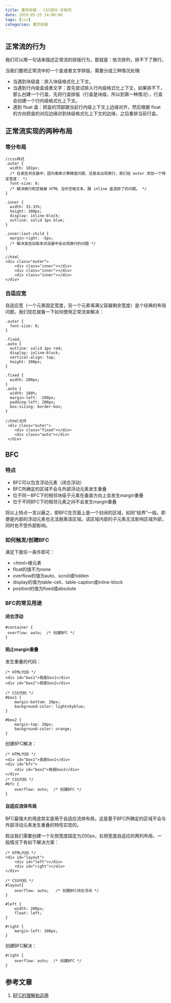 ```yaml
---
title: 重学前端 - CSS部分-文档流
date: 2019-05-25 14:00:00
tags: [css]
categories: 重学前端
---
```


## 正常流的行为
我们可以用一句话来描述正常流的排版行为，那就是：依次排列，排不下了换行。

当我们要把正常流中的一个盒或者文字排版，需要分成三种情况处理:

- 当遇到块级盒：排入块级格式化上下文。
- 当遇到行内级盒或者文字：首先尝试排入行内级格式化上下文，如果排不下，那么创建一个行盒，先将行盒排版（行盒是块级，所以到第一种情况），行盒会创建一个行内级格式化上下文。
- 遇到 float 盒：把盒的顶部跟当前行内级上下文上边缘对齐，然后根据 float 的方向把盒的对应边缘对到块级格式化上下文的边缘，之后重排当前行盒。

<!-- more -->

## 正常流实现的两种布局

### 等分布局
    
	//css样式
    .outer {
      width: 101px;
      /* 在某些浏览器中，因为像素计算精度问题，还是会出现换行，我们给 outer 添加一个特定宽度： */
      font-size: 0;
      /* 解决换行和空格被 HTML 当作空格文本，跟 inline 盒混排了的问题。 */
    }

    .inner {
      width: 33.33%;
      height: 300px;
      display: inline-block;
      outline: solid 1px blue;
    }

    .inner:last-child {
      margin-right: -5px;
      /* 解决某些旧版本浏览器中会出现换行的问题 */
    }
     
    //html
    <div class="outer">
	    <div class="inner"></div>
	    <div class="inner"></div>
	    <div class="inner"></div>
    </div>

### 自适应宽
自适应宽（一个元素固定宽度，另一个元素填满父容器剩余宽度）是个经典的布局问题，我们现在就看一下如何使用正常流来解决：

    .outer {
      font-size: 0;
    }

    .fixed,
    .auto {
      outline: solid 1px red;
      display: inline-block;
      vertical-align: top;
      height: 300px;
    }

    .fixed {
      width: 200px;
    }
    .auto {
      width: 100%;
      margin-left: -200px;
      padding-left: 200px;
      box-sizing: border-box;
    }

    //html文件
	 <div class="outer">
	    <div class="fixed"></div>
	    <div class="auto"></div>
	 </div>
## BFC
### 特点

- BFC可以包含浮动元素（闭合浮动）
- BFC所确定的区域不会与外部浮动元素发生重叠
- 位于同一BFC下的相邻块级子元素在垂直方向上会发生margin重叠
- 位于不同BFC下的相邻元素之间不会发生margin重叠

将以上特点一言以蔽之，即BFC在页面上是一个封闭的区域，如同“结界”一般。即便是内部的浮动元素也无法脱离该区域。该区域内部的子元素无法影响区域外部，同时也不受外部影响。

### 如何触发/创建BFC
满足下面任一条件即可：

- <html\>根元素
- float的值不为none
- overflow的值为auto、scroll或hidden
- display的值为table-cell、table-caption或inline-block
- position的值为fixed或absolute

### BFC的常见用途

#### 闭合浮动

	#container {
	 overflow: auto;  /* 创建BFC */
	}
#### 阻止margin重叠

发生重叠的代码：

	/* HTML代码 */
	<div id="box1">我是box1</div>
	<div id="box2">我是box2</div>
	
	/* CSS代码 */
	#box1 {
	    margin-bottom: 20px;
	    background-color: lightskyblue;
	}
	
	#box2 {
	    margin-top: 20px;
	    background-color: orange;
	}
创建BFC解决：

	/* HTML代码 */
	<div id="box1">我是box1</div>
	<div id="bfc">
	    <div id="box2">我是box2</div>
	</div>
	/* CSS代码 */
	#bfc {
	    overflow: auto;  /* 创建BFC */
	}
#### 自适应流体布局

BFC最强大的用途其实是用于自适应流体布局，这是基于BFC所确定的区域不会与外部浮动元素发生重叠的特性实现的。  

假设我们需要创建一个左侧宽度固定为200px，右侧宽度自适应的两列布局，一般情况下有如下解决方案：

	/* HTML代码 */
	<div id="layout">
	    <div id="left"></div>
	    <div id="right"></div>
	</div>
	
	/* CSS代码 */
	#layout{
	    overflow: auto;   /* 创建BFC闭合浮动 */ 
	}
	
	#left {
	    width: 200px;
	    float: left;
	}
	
	#right {
	    margin-left: 200px;
	}
创建BFC解决：

	#right {
	    overflow: auto;  /* 创建BFC */
	}

## 参考文章
1. [BFC的理解和运用](https://www.jianshu.com/p/4ed27e9ea441)